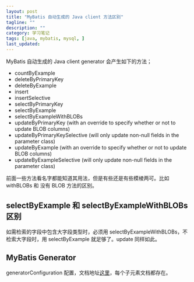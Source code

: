 ```yaml
---
layout: post
title: "MyBatis 自动生成的 Java client 方法区别"
tagline: ""
description: ""
category: 学习笔记
tags: [java, mybatis, mysql, ]
last_updated:
---
```


MyBatis 自动生成的 Java client generator 会产生如下的方法；

- countByExample
- deleteByPrimaryKey
- deleteByExample
- insert
- insertSelective
- selectByPrimaryKey
- selectByExample
- selectByExampleWithBLOBs
- updateByPrimaryKey (with an override to specify whether or not to update BLOB columns)
- updateByPrimaryKeySelective (will only update non-null fields in the parameter class)
- updateByExample (with an override to specify whether or not to update BLOB columns)
- updateByExampleSelective (will only update non-null fields in the parameter class)

前面一些方法看名字都能知道其用法，但是有些还是有些模棱两可。比如 withBLOBs 和 没有 BLOB 方法的区别。

## selectByExample 和 selectByExampleWithBLOBs 区别

如需检索的字段中包含大字段类型时，必须用 selectByExampleWithBLOBs，不检索大字段时，用 selectByExample 就足够了。update 同样如此。


## MyBatis Generator

generatorConfiguration 配置，文档地址[这里](http://www.mybatis.org/generator/configreference/generatorConfiguration.html)，每个子元素文档都存在。


